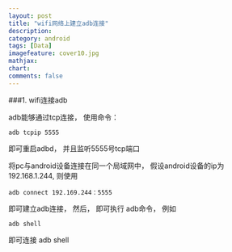 ```yaml
---
layout: post
title: "wifi网络上建立adb连接"
description:
category: android
tags: [Data]
imagefeature: cover10.jpg
mathjax: 
chart:
comments: false
---
```


###1. wifi连接adb
  
adb能够通过tcp连接， 使用命令：  
  
	adb tcpip 5555
    
即可重启adbd， 并且监听5555号tcp端口  
  
将pc与android设备连接在同一个局域网中， 假设android设备的ip为192.168.1.244, 则使用  
  
	adb connect 192.169.244：5555
    
即可建立adb连接， 然后， 即可执行  adb命令， 例如
  
	adb shell 
    
即可连接 adb shell